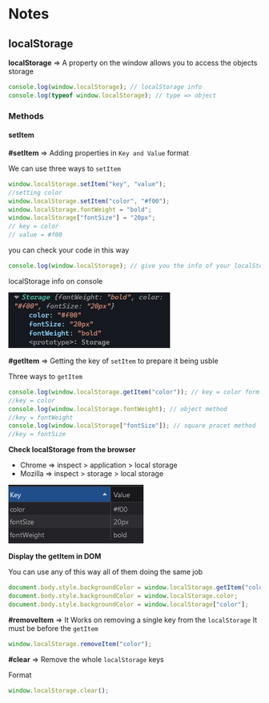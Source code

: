 # Notes

## localStorage

**localStorage** => A property on the window allows you to access the objects storage

```javascript
console.log(window.localStorage); // localStorage info
console.log(typeof window.localStorage); // type => object
```

### Methods

#### setItem

**#setItem** => Adding properties in `Key and Value` format

We can use three ways to `setItem`

```javascript
window.localStorage.setItem("key", "value");
//setting color
window.localStorage.setItem("color", "#f00");
window.localStorage.fontWeight = "bold";
window.localStorage["fontSize"] = "20px";
// key = color
// value = #f00
```

you can check your code in this way

```javascript
console.log(window.localStorage); // give you the info of your localStorage
```

localStorage info on console

![localStorage info](img.png)

**#getItem** => Getting the key of `setItem` to prepare it being usble

Three ways to `getItem`

```javascript
console.log(window.localStorage.getItem("color")); // key = color form setItem we wrote before
//key = color
console.log(window.localStorage.fontWeight); // object method
//key = fontWeight
console.log(window.localStorage["fontSize"]); // square pracet method
//key = fontSize
```

**Check localStorage from the browser**

- Chrome => inspect > application > local storage
- Mozilla => inspect > storage > local storage

![local storage form browser](img1.png)

**Display the getItem in DOM**

You can use any of this way all of them doing the same job

```javascript
document.body.style.backgroundColor = window.localStorage.getItem("color");
document.body.style.backgroundColor = window.localStorage.color;
document.body.style.backgroundColor = window.localStorage["color"];
```

**#removeItem** => It Works on removing a single key from the `localStorage`
It must be before the `getItem`

```javascript
window.localStorage.removeItem("color");
```

**#clear** => Remove the whole `localStorage` keys

Format

```javascript
window.localStorage.clear();
```
